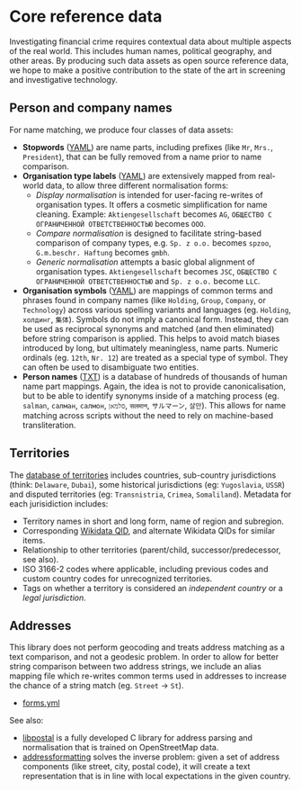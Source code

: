 # Core reference data

Investigating financial crime requires contextual data about multiple aspects of the real world. This includes human names, political geography, and other areas. By producing such data assets as open source reference data, we hope to make a positive contribution to the state of the art in screening and investigative technology.

## Person and company names

For name matching, we produce four classes of data assets:

* **Stopwords** ([YAML](https://github.com/opensanctions/rigour/blob/main/resources/names/stopwords.yml)) are name parts, including prefixes (like `Mr`, `Mrs.`, `President`), that can be fully removed from a name prior to name comparison.
* **Organisation type labels** ([YAML](https://github.com/opensanctions/rigour/blob/main/resources/names/org_types.yml)) are extensively mapped from real-world data, to allow three different normalisation forms: 
    - *Display normalisation* is intended for user-facing re-writes of organisation types. It offers a cosmetic simplification for name cleaning. Example: `Aktiengesellschaft` becomes `AG`, `ОБЩЕСТВО С ОГРАНИЧЕННОЙ ОТВЕТСТВЕННОСТЬЮ` becomes `ООО`. 
    - *Compare normalisation* is designed to facilitate string-based comparison of company types, e.g. `Sp. z o.o.` becomes `spzoo`, `G.m.beschr. Haftung` becomes `gmbh`. 
    - *Generic normalisation* attempts a basic global alignment of organisation types. `Aktiengesellschaft` becomes `JSC`, `ОБЩЕСТВО С ОГРАНИЧЕННОЙ ОТВЕТСТВЕННОСТЬЮ` and  `Sp. z o.o.` become `LLC`.
* **Organisation symbols** ([YAML](https://github.com/opensanctions/rigour/blob/main/resources/names/symbols.yml)) are mappings of common terms and phrases found in company names (like `Holding`, `Group`, `Company`, or `Technology`) across various spelling variants and languages (eg. `Holding`, `холдинг`, `集体`). Symbols do not imply a canonical form. Instead, they can be used as reciprocal synonyms and matched (and then eliminated) before string comparison is applied. This helps to avoid match biases introduced by long, but ultimately meaningless, name parts. Numeric ordinals (eg. `12th`, `Nr. 12`) are treated as a special type of symbol. They can often be used to disambiguate two entities.
* **Person names** ([TXT](https://github.com/opensanctions/rigour/blob/main/rigour/data/names/persons.txt)) is a database of hundreds of thousands of human name part mappings. Again, the idea is not to provide canonicalisation, but to be able to identify synonyms inside of a matching process (eg. `salman`, `салман`, `салмон`, `סלמאן`, `सलमान`, `サルマーン`, `살만`). This allows for name matching across scripts without the need to rely on machine-based transliteration. 

## Territories

The [database of territories](https://github.com/opensanctions/rigour/tree/main/resources/territories) includes countries, sub-country jurisdictions (think: `Delaware`, `Dubai`), some historical jurisdictions (eg: `Yugoslavia`, `USSR`) and disputed territories (eg: `Transnistria`, `Crimea`, `Somaliland`). Metadata for each jurisidiction includes:

* Territory names in short and long form, name of region and subregion.
* Corresponding [Wikidata QID](https://www.wikidata.org/wiki/Wikidata:Identifiers), and alternate Wikidata QIDs for similar items.
* Relationship to other territories (parent/child, successor/predecessor, see also).
* ISO 3166-2 codes where applicable, including previous codes and custom country codes for unrecognized territories.
* Tags on whether a territory is considered an *independent country* or a *legal jurisdiction*.

## Addresses

This library does not perform geocoding and treats address matching as a text comparison, and not a geodesic problem. In order to allow for better string comparison between two address strings, we include an alias mapping file which re-writes common terms used in addresses to increase the chance of a string match (eg. `Street` -> `St`). 

* [forms.yml](https://github.com/opensanctions/rigour/blob/main/resources/addresses/forms.yml)

See also: 

* [libpostal](https://github.com/openvenues/libpostal) is a fully developed C library for address parsing and normalisation that is trained on OpenStreetMap data.
* [addressformatting](https://github.com/OpenCageData/address-formatting) solves the inverse problem: given a set of address components (like street, city, postal code), it will create a text representation that is in line with local expectations in the given country.